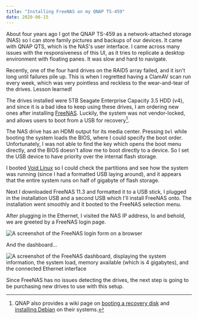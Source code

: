 ```yaml
---
title: "Installing FreeNAS on my QNAP TS-459"
date: 2020-06-15
---
```


About four years ago I got the QNAP TS-459 as a network-attached storage (NAS)
so I can store family pictures and backups of our devices. It came with QNAP
QTS, which is the NAS's user interface. I came across many issues with the
responsiveness of this UI, as it tries to replicate a desktop environment with
floating panes. It was slow and hard to navigate.

Recently, one of the four hard drives on the RAID5 array failed, and it isn't
long until failures pile up. This is when I regretted having a ClamAV scan run
every week, which was very pointless and reckless to the wear-and-tear of the
drives. Lesson learned!

The drives installed were 5TB Seagate Enterprise Capacity 3.5 HDD (v4), and
since it is a bad idea to keep using these drives, I am ordering new ones after
installing [FreeNAS]. Luckily, the system was not vendor-locked, and allows
users to boot from a USB for recovery[^1]. 

The NAS drive has an HDMI output for its media center. Pressing `Del`
while booting the system loads the BIOS, where I could specify the boot order.
Unfortunately, I was not able to find the key which opens the boot menu
directly, and the BIOS doesn't allow me to boot directly to a device. So I set
the USB device to have priority over the internal flash storage.

I booted [Void Linux] so I could check the partitions and see how the system
was running (since I had a formatted USB laying around), and it appears that
the entire system runs on half of gigabyte of flash storage.

Next I downloaded FreeNAS 11.3 and formatted it to a USB stick, I plugged in
the installation USB and a second USB which I'll install FreeNAS onto. The
installation went smoothly and it booted to the FreeNAS selection menu.

After plugging in the Ethernet, I visited the NAS IP address, lo and behold, we
are greeted by a FreeNAS login page.

![A screenshot of the FreeNAS login form on a browser](login.png)

And the dashboard...

![A screenshot of the FreeNAS dashboard, displaying the system information, the
system load, memory available (which is 4 gigabytes), and the connected
Ethernet interface](dashboard.png)

Since FreeNAS has no issues detecting the drives, the next step is going to be
purchasing new drives to use with this setup.

[^1]: QNAP also provides a wiki page on [booting a recovery disk](https://wiki.qnap.com/wiki/Firmware_Recovery#Instructions_for_NAS_Recovery)
  and [installing Debian](https://wiki.qnap.com/wiki/Debian_Installation_On_QNAP)
  on their systems.

[Void Linux]: https://voidlinux.org/
[FreeNAS]: https://www.freenas.org/
